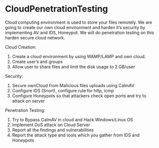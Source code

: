 # CloudPenetrationTesting

Cloud computing environment is used to store your files remotely. We are going to create our own cloud environment and harden it’s security by implementing AV and IDS, Honeypot.
We will do penetration testing on this harden secure cloud network.

Cloud Creation:
1. Create a cloud environment by using WAMP/LAMP and own cloud.
2. Create user’s and groups
3. Allow user to share files and limit the disk usage to 2 GB/user

Security:
1. Secure ownCloud from Malicious files uploads using CalmAV
2. Configure IDS (Snort), configure rule for http, icmp
3. Configure Honeypots so that attackers check open ports and try to attack on server

Penetration Testing:
1. Try to Bypass CalmAV in cloud and Hack Windows/Linux OS
2. Implement DoS attack on Cloud Server
3. Report all the findings and vulnerabilities
4. Report the attack type and tools which you gather from IDS and Honeypots

